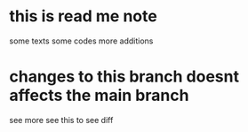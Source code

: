 # this is read me note
some texts
some codes
more additions

# changes to this branch doesnt affects the main branch
see more
see this
to see diff
